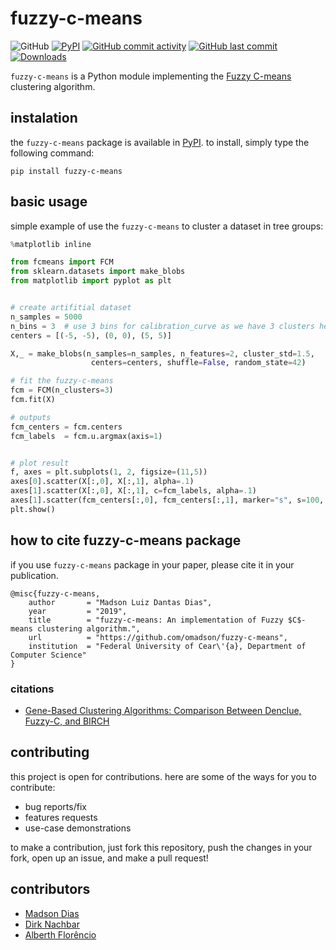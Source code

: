 # fuzzy-c-means

![GitHub](https://img.shields.io/github/license/omadson/fuzzy-c-means.svg)
[![PyPI](https://img.shields.io/pypi/v/fuzzy-c-means.svg)](http://pypi.org/project/fuzzy-c-means/)
[![GitHub commit activity](https://img.shields.io/github/commit-activity/w/omadson/fuzzy-c-means.svg)](https://github.com/omadson/fuzzy-c-means/pulse)
[![GitHub last commit](https://img.shields.io/github/last-commit/omadson/fuzzy-c-means.svg)](https://github.com/omadson/fuzzy-c-means/commit/master)
[![Downloads](https://pepy.tech/badge/fuzzy-c-means)](https://pepy.tech/project/fuzzy-c-means)


`fuzzy-c-means` is a Python module implementing the [Fuzzy C-means][1] clustering algorithm.

## instalation
the `fuzzy-c-means` package is available in [PyPI](https://pypi.org/project/fuzzy-c-means/). to install, simply type the following command:
```
pip install fuzzy-c-means
```

## basic usage
simple example of use the `fuzzy-c-means` to cluster a dataset in tree groups:
```Python
%matplotlib inline

from fcmeans import FCM
from sklearn.datasets import make_blobs
from matplotlib import pyplot as plt


# create artifitial dataset
n_samples = 5000
n_bins = 3  # use 3 bins for calibration_curve as we have 3 clusters here
centers = [(-5, -5), (0, 0), (5, 5)]

X,_ = make_blobs(n_samples=n_samples, n_features=2, cluster_std=1.5,
                  centers=centers, shuffle=False, random_state=42)

# fit the fuzzy-c-means
fcm = FCM(n_clusters=3)
fcm.fit(X)

# outputs
fcm_centers = fcm.centers
fcm_labels  = fcm.u.argmax(axis=1)


# plot result
f, axes = plt.subplots(1, 2, figsize=(11,5))
axes[0].scatter(X[:,0], X[:,1], alpha=.1)
axes[1].scatter(X[:,0], X[:,1], c=fcm_labels, alpha=.1)
axes[1].scatter(fcm_centers[:,0], fcm_centers[:,1], marker="s", s=100, c='white')
plt.show()
```

## how to cite fuzzy-c-means package
if you use `fuzzy-c-means` package in your paper, please cite it in your publication.
```
@misc{fuzzy-c-means,
    author       = "Madson Luiz Dantas Dias",
    year         = "2019",
    title        = "fuzzy-c-means: An implementation of Fuzzy $C$-means clustering algorithm.",
    url          = "https://github.com/omadson/fuzzy-c-means",
    institution  = "Federal University of Cear\'{a}, Department of Computer Science" 
}
```

### citations
 - [Gene-Based Clustering Algorithms: Comparison Between Denclue, Fuzzy-C, and BIRCH](https://doi.org/10.1177/1177932220909851)


## contributing

this project is open for contributions. here are some of the ways for you to contribute:
 - bug reports/fix
 - features requests
 - use-case demonstrations

to make a contribution, just fork this repository, push the changes in your fork, open up an issue, and make a pull request!

## contributors
 - [Madson Dias](https://github.com/omadson)
 - [Dirk Nachbar](https://github.com/dirknbr)
 - [Alberth Florêncio](https://github.com/zealberth)

[1]: https://doi.org/10.1016/0098-3004(84)90020-7
[2]: http://scikit-learn.org/





